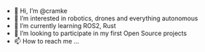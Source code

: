 - 👋 Hi, I’m @cramke
- 👀 I’m interested in robotics, drones and everything autonomous
- 🌱 I’m currently learning ROS2, Rust
- 💞️ I’m looking to participate in my first Open Source projects
- 📫 How to reach me ...

<!---
cramke/cramke is a ✨ special ✨ repository because its `README.md` (this file) appears on your GitHub profile.
You can click the Preview link to take a look at your changes.
--->
